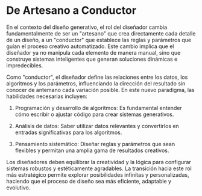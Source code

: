 # De Artesano a Conductor

En el contexto del diseño generativo, el rol del diseñador cambia fundamentalmente de ser un "artesano" que crea directamente cada detalle de un diseño, a un "conductor" que establece las reglas y parámetros que guían el proceso creativo automatizado. Este cambio implica que el diseñador ya no manipula cada elemento de manera manual, sino que construye sistemas inteligentes que generan soluciones dinámicas e impredecibles.

Como "conductor", el diseñador define las relaciones entre los datos, los algoritmos y los parámetros, influenciando la dirección del resultado sin conocer de antemano cada variación posible. En este nuevo paradigma, las habilidades necesarias incluyen:

1.	Programación y desarrollo de algoritmos: Es fundamental entender cómo escribir o ajustar código para crear sistemas generativos.

2.	Análisis de datos: Saber utilizar datos relevantes y convertirlos en entradas significativas para los algoritmos.

3.	Pensamiento sistemático: Diseñar reglas y parámetros que sean flexibles y permitan una amplia gama de resultados creativos.

Los diseñadores deben equilibrar la creatividad y la lógica para configurar sistemas robustos y estéticamente agradables. La transición hacia este rol más estratégico permite explorar posibilidades infinitas y personalizadas, haciendo que el proceso de diseño sea más eficiente, adaptable y evolutivo.
